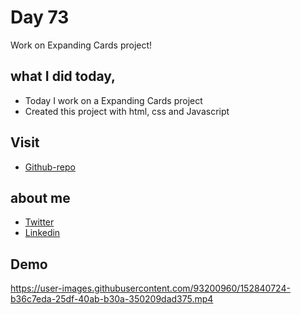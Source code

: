 # Day 73

Work on Expanding Cards project!


## what I did today,

 - Today I work on a Expanding Cards project
 - Created this project with html, css and Javascript


## Visit

 - [Github-repo](https://github.com/KaranChandekar/50projects50days/tree/master/expanding-cards)

 
## about me

 - [Twitter](https://twitter.com/karan_chandekar)
 - [Linkedin](https://www.linkedin.com/in/karan-chandekar-a87263219/)


## Demo

https://user-images.githubusercontent.com/93200960/152840724-b36c7eda-25df-40ab-b30a-350209dad375.mp4
